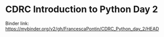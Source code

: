 # CDRC Introduction to Python Day 2
 
Binder link: https://mybinder.org/v2/gh/FrancescaPontin/CDRC_Python_day_2/HEAD
